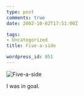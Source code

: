 ```yaml
---
type: post
comments: true
date: 2002-10-02T17:51:00Z

tags:
- Uncategorized
title: Five-a-side

wordpress_id: 851
---
```


![Five-a-side](http://www.ballofstringtheory.com/images/five.jpg)  

I was in goal.

